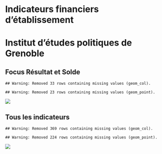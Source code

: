 Indicateurs financiers d’établissement
================

# Institut d’études politiques de Grenoble

## Focus Résultat et Solde

    ## Warning: Removed 33 rows containing missing values (geom_col).

    ## Warning: Removed 23 rows containing missing values (geom_point).

![](institut_d_études_politiques_de_grenoble_files/figure-gfm/etab.focus-1.png)<!-- -->

## Tous les indicateurs

    ## Warning: Removed 369 rows containing missing values (geom_col).

    ## Warning: Removed 224 rows containing missing values (geom_point).

![](institut_d_études_politiques_de_grenoble_files/figure-gfm/etab-1.png)<!-- -->
